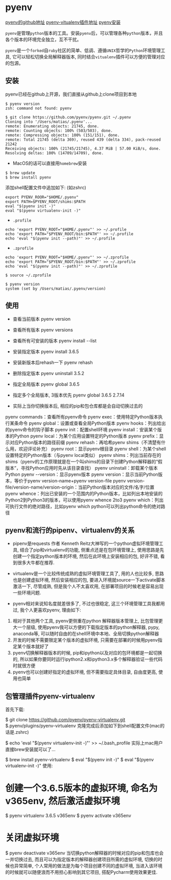 <!--
 * @Author: matiastang
 * @Date: 2022-07-26 15:35:46
 * @LastEditors: matiastang
 * @LastEditTime: 2022-07-26 15:59:20
 * @FilePath: /matias-python/md/pyenv.md
 * @Description: pyenv
-->
# pyenv

[pyenv的github地址](https://links.jianshu.com/go?to=https%3A%2F%2Fgithub.com%2Fpyenv%2Fpyenv)
[pyenv-vitualenv插件地址](https://link.zhihu.com/?target=https%3A//github.com/pyenv/pyenv-virtualenv.git)
[pyenv安装](https://zhuanlan.zhihu.com/p/36402791/)

`pyenv`是管理`python`版本的工具。安装`pyenv`后，可以管理各种`python`版本，并且各个版本的环境完全独立，互不干扰。

`pyenv`是一个`forked`自`ruby`社区的简单、低调、遵循`UNIX`哲学的`Python`环境管理工具, 它可以轻松切换全局解释器版本, 同时结合`vitualenv`插件可以方便的管理对应的包源。

## 安装

pyenv已经在github上开源，我们直接从github上clone项目到本地

```
$ pyenv version
zsh: command not found: pyenv
```
```
$ git clone https://github.com/pyenv/pyenv.git ~/.pyenv
Cloning into '/Users/matias/.pyenv'...
remote: Enumerating objects: 21745, done.
remote: Counting objects: 100% (503/503), done.
remote: Compressing objects: 100% (151/151), done.
remote: Total 21745 (delta 369), reused 439 (delta 334), pack-reused 21242
Receiving objects: 100% (21745/21745), 4.37 MiB | 57.00 KiB/s, done.
Resolving deltas: 100% (14709/14709), done.
```
* MacOS的话可以直接用`homebrew`安装
```
$ brew update
$ brew install pyenv
```
添加shell配置文件中追加如下: (如zshrc)
```
export PYENV_ROOR="$HOME/.pyenv"
export PATH=$PYENV_ROOT/shims:$PATH
eval "$(pyenv init -)"
eval "$(pyenv virtualenv-init -)"
```
* `.profile`
```
echo 'export PYENV_ROOT="$HOME/.pyenv"' >> ~/.profile
echo 'export PATH="$PYENV_ROOT/bin:$PATH"' >> ~/.profile
echo 'eval "$(pyenv init --path)"' >> ~/.profile
```
* `.zprofile`
```
echo 'export PYENV_ROOT="$HOME/.pyenv"' >> ~/.zprofile
echo 'export PATH="$PYENV_ROOT/bin:$PATH"' >> ~/.zprofile
echo 'eval "$(pyenv init --path)"' >> ~/.zprofile
```
```
$ source ~/.zprofile
```
```
$ pyenv version
system (set by /Users/matias/.pyenv/version)
```

## 使用

* 查看当前版本
pyenv version

* 查看所有版本
pyenv versions

* 查看所有可安装的版本
pyenv install --list

* 安装指定版本
pyenv install 3.6.5
* 安装新版本后rehash一下
pyenv rehash

* 删除指定版本
pyenv uninstall 3.5.2

* 指定全局版本
pyenv global 3.6.5

* 指定多个全局版本, 3版本优先
pyenv global 3.6.5 2.7.14

* 实际上当你切换版本后, 相应的pip和包仓库都是会自动切换过去的

pyenv commands：查看所有pyenv命令
pyenv exec：使用特定Python版本执行某条命令
pyenv global：设置或查看全局Python版本
pyenv hooks：列出给出的pyenv命令的钩子脚本
pyenv init：配置shell环境
pyenv install：安装某个版本的Python
pyenv local：为某个应用设置特定的Python版本
pyenv prefix：显示对应Python版本的路径前缀
pyenv rehash：再哈希pyenv shims（不清楚有什么用，欢迎评论补充）
pyenv root：显示pyenv根目录
pyenv shell：为某个shell设置特定的Python版本（与pyenv local类似）
pyenv shims：列出当前存在的shims（pyenv的工作原理就是在一个叫shims的目录下创建Python解释器的“假版本”，寻找Python应用时先从该目录查找）
pyenv uninstall：卸载某个版本Python
pyenv --version：显示pyenv版本
pyenv version：显示当前Python版本，等价于pyenv version-name+pyenv version-file
pyenv version-file/version-name/version-origin：当前Python版本对应的文件/名字/位置
pyenv whence：列出已安装的一个范围内的Python版本，比如列出本地安装的Python2到Python3的版本，可以使用pyenv whence 2to3
pyenv which：列出可执行文件的绝对路径，比如pyenv which python可以列出python命令的绝对路径

## pyenv和流行的pipenv、virtualenv的关系

* pipenv是requests 作者 Kenneth Reitz大神写的一个python虚拟环境管理工具, 结合了pip和virtualenv的功能, 侧重点还是在包环境管理上, 使用思路是先创建一个指定python版本的环境, 然后在此环境上安装相应的包, 好评不错, 看到很多大牛都在推荐.

* virtualenv是一个比较传统成熟的虚拟环境管理工具了, 用的人也比较多, 思路也是创建虚拟环境, 然后安装相应的包, 要进入环境就source一下activate脚本激活一下, 尽管成熟, 但是我个人不太喜欢用, 在部署项目的时候老是容易出现一些环境问题.

* pyenv相对来说知名度就差很多了, 不过也很稳定, 这三个环境管理工具我都用过, 我个人更喜欢pyenv, 理由如下:

1. 相对于其他两个工具, pyenv更侧重在python 解释器版本管理上, 比包管理更大一个层级, 使用pyenv我可以方便的下载指定版本的python解释器, pypy, anaconda等, 可以随时自由的在shell环境中本地、全局切换python解释器
2. 开发的时候不需要限定某个版本的虚拟环境, 只需要在部署的时候用pyenv指定某个版本就好了
3. pyenv切换解释器版本的时候, pip和ipython以及对应的包环境都是一起切换的, 所以如果你要同时运行ipython2.x和ipython3.x多个解释器验证一些代码时就很方便
4. pyenv也可以创建好指定的虚拟环境, 但不需要指定具体目录, 自由度更高, 使用也简单

## 包管理插件pyenv-virtualenv

首先下载:

$ git clone https://github.com/pyenv/pyenv-virtualenv.git $.pyenv/plugins/pyenv-virtualenv
克隆完成后添加如下到shell配置文件(mac的话是.zshrc)

$ echo 'eval "$(pyenv virtualenv-init -)"' >> ~/.bash_profile
实际上mac用户直接brew安装就可以了...

$ brew install pyenv-virtualenv
$ eval "$(pyenv init -)"
$ eval "$(pyenv virtualenv-init -)"
使用:

# 创建一个3.6.5版本的虚拟环境, 命名为v365env, 然后激活虚拟环境
$ pyenv virtualenv 3.6.5 v365env
$ pyenv activate v365env
# 关闭虚拟环境
$ pyenv deactivate v365env
当切换python解释器的时候对应的pip和包库也会一并切换过去, 而且可以为指定版本的解释器创建项目所需的虚拟环境, 切换的时候也异常简单, 个人常用的做法是为每个项目创建不同的虚拟环境, 当进入该环境的时候就可以随便浪而不用担心影响到其它项目, 搭配Pycharm使用效果更佳.
